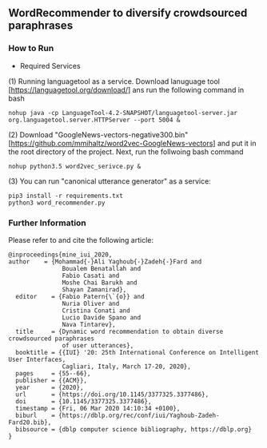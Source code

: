 ## WordRecommender to diversify crowdsourced paraphrases

### How to Run
- Required Services

(1) Running languagetool as a service.
Download lanuguage tool [https://languagetool.org/download/] ans run the following command in bash
```
nohup java -cp LanguageTool-4.2-SNAPSHOT/languagetool-server.jar org.languagetool.server.HTTPServer --port 5004 &
```

(2) Download "GoogleNews-vectors-negative300.bin" [https://github.com/mmihaltz/word2vec-GoogleNews-vectors] and put it in the root directory of the project. Next, run the follwoing bash command
```
nohup python3.5 word2vec_serivce.py &
```

(3) You can run "canonical utterance generator" as a service:
```shell script
pip3 install -r requirements.txt
python3 word_recommender.py
```

### Further Information
Please refer to  and cite the following article:

```
@inproceedings{mine_iui_2020,
author    = {Mohammad{-}Ali Yaghoub{-}Zadeh{-}Fard and
               Boualem Benatallah and
               Fabio Casati and
               Moshe Chai Barukh and
               Shayan Zamanirad},
  editor    = {Fabio Patern{\`{o}} and
               Nuria Oliver and
               Cristina Conati and
               Lucio Davide Spano and
               Nava Tintarev},
  title     = {Dynamic word recommendation to obtain diverse crowdsourced paraphrases
               of user utterances},
  booktitle = {{IUI} '20: 25th International Conference on Intelligent User Interfaces,
               Cagliari, Italy, March 17-20, 2020},
  pages     = {55--66},
  publisher = {{ACM}},
  year      = {2020},
  url       = {https://doi.org/10.1145/3377325.3377486},
  doi       = {10.1145/3377325.3377486},
  timestamp = {Fri, 06 Mar 2020 14:10:34 +0100},
  biburl    = {https://dblp.org/rec/conf/iui/Yaghoub-Zadeh-Fard20.bib},
  bibsource = {dblp computer science bibliography, https://dblp.org}
}

```

